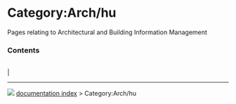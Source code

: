# Category:Arch/hu
Pages relating to Architectural and Building Information Management

### Contents

|     |     |     |
| --- | --- | --- |
|



---
![](images/Button_right.svg) [documentation index](../README.md) > Category:Arch/hu
